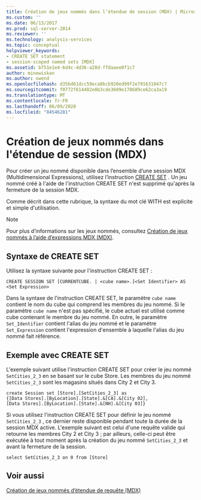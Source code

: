 ```yaml
---
title: Création de jeux nommés dans l’étendue de session (MDX) | Microsoft Docs
ms.custom: ''
ms.date: 06/13/2017
ms.prod: sql-server-2014
ms.reviewer: ''
ms.technology: analysis-services
ms.topic: conceptual
helpviewer_keywords:
- CREATE SET statement
- session-scoped named sets [MDX]
ms.assetid: b751e1e4-6d4c-4d36-a28d-ffdaaee0f1c7
author: minewiskan
ms.author: owend
ms.openlocfilehash: d35bd61dcc59eca8bcb920ed99f2e791631047c7
ms.sourcegitcommit: f0772f614482e0b3cde3609e178689ce62ca3a19
ms.translationtype: MT
ms.contentlocale: fr-FR
ms.lasthandoff: 06/09/2020
ms.locfileid: "84546281"
---
```

# <a name="creating-session-scoped-named-sets-mdx"></a>Création de jeux nommés dans l'étendue de session (MDX)
  Pour créer un jeu nommé disponible dans l’ensemble d’une session MDX (Multidimensional Expressions), utilisez l’instruction [CREATE SET](/sql/mdx/mdx-data-definition-create-set) . Un jeu nommé créé à l'aide de l'instruction CREATE SET n'est supprimé qu'après la fermeture de la session MDX.  
  
 Comme décrit dans cette rubrique, la syntaxe du mot clé WITH est explicite et simple d'utilisation.  
  
> [!NOTE]  
>  Pour plus d’informations sur les jeux nommés, consultez [Création de jeux nommés à l’aide d’expressions MDX &#40;MDX&#41;](mdx-named-sets-building-named-sets.md).  
  
## <a name="create-set-syntax"></a>Syntaxe de CREATE SET  
 Utilisez la syntaxe suivante pour l'instruction CREATE SET :  
  
```  
CREATE SESSION SET [CURRENTCUBE. | <cube name>.]<Set Identifier> AS <Set Expression>  
```  
  
 Dans la syntaxe de l'instruction CREATE SET, le paramètre `cube name` contient le nom du cube qui comprend les membres du jeu nommé. Si le paramètre `cube name` n'est pas spécifié, le cube actuel est utilisé comme cube contenant le membre du jeu nommé. En outre, le paramètre `Set_Identifier` contient l'alias du jeu nommé et le paramètre `Set_Expression` contient l'expression d'ensemble à laquelle l'alias du jeu nommé fait référence.  
  
## <a name="create-set-example"></a>Exemple avec CREATE SET  
 L'exemple suivant utilise l'instruction CREATE SET pour créer le jeu nommé `SetCities_2_3` en se basant sur le cube Store. Les membres du jeu nommé `SetCities_2_3` sont les magasins situés dans City 2 et City 3.  
  
```  
create Session set [Store].[SetCities_2_3] as  
{[Data Stores].[ByLocation].[State].&[CA].&[City 02],  
[Data Stores].[ByLocation].[State].&[NH].&[City 03]}  
```  
  
 Si vous utilisez l'instruction CREATE SET pour définir le jeu nommé `SetCities_2_3` , ce dernier reste disponible pendant toute la durée de la session MDX active. L'exemple suivant est celui d'une requête valide qui retourne les membres City 2 et City 3 ; par ailleurs, celle-ci peut être exécutée à tout moment après la création du jeu nommé `SetCities_2_3` et avant la fermeture de la session.  
  
```  
select SetCities_2_3 on 0 from [Store]  
```  
  
## <a name="see-also"></a>Voir aussi  
 [Création de jeux nommés d’étendue de requête &#40;MDX&#41;](mdx-named-sets-creating-query-scoped-named-sets.md)  
  
  
